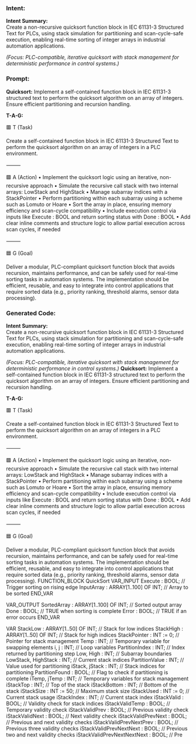 ### Intent:
**Intent Summary:**  
Create a non-recursive quicksort function block in IEC 61131-3 Structured Text for PLCs, using stack simulation for partitioning and scan-cycle-safe execution, enabling real-time sorting of integer arrays in industrial automation applications.  

*(Focus: PLC-compatible, iterative quicksort with stack management for deterministic performance in control systems.)*

### Prompt:
**Quicksort:**
Implement a self-contained function block in IEC 61131-3 structured text to perform the quicksort algorithm on an array of integers. Ensure efficient partitioning and recursion handling.

**T-A-G:**

🟥 T (Task)

Create a self-contained function block in IEC 61131-3 Structured Text to perform the quicksort algorithm on an array of integers in a PLC environment.

⸻

🟩 A (Action)
	•	Implement the quicksort logic using an iterative, non-recursive approach
	•	Simulate the recursive call stack with two internal arrays: LowStack and HighStack
	•	Manage subarray indices with a StackPointer
	•	Perform partitioning within each subarray using a scheme such as Lomuto or Hoare
	•	Sort the array in place, ensuring memory efficiency and scan-cycle compatibility
	•	Include execution control via inputs like Execute : BOOL and return sorting status with Done : BOOL
	•	Add clear inline comments and structure logic to allow partial execution across scan cycles, if needed

⸻

🟦 G (Goal)

Deliver a modular, PLC-compliant quicksort function block that avoids recursion, maintains performance, and can be safely used for real-time sorting tasks in automation systems. The implementation should be efficient, reusable, and easy to integrate into control applications that require sorted data (e.g., priority ranking, threshold alarms, sensor data processing).

### Generated Code:
**Intent Summary:**  
Create a non-recursive quicksort function block in IEC 61131-3 Structured Text for PLCs, using stack simulation for partitioning and scan-cycle-safe execution, enabling real-time sorting of integer arrays in industrial automation applications.  

*(Focus: PLC-compatible, iterative quicksort with stack management for deterministic performance in control systems.)*
**Quicksort:**
Implement a self-contained function block in IEC 61131-3 structured text to perform the quicksort algorithm on an array of integers. Ensure efficient partitioning and recursion handling.

**T-A-G:**

🟥 T (Task)

Create a self-contained function block in IEC 61131-3 Structured Text to perform the quicksort algorithm on an array of integers in a PLC environment.

⸻

🟩 A (Action)
	•	Implement the quicksort logic using an iterative, non-recursive approach
	•	Simulate the recursive call stack with two internal arrays: LowStack and HighStack
	•	Manage subarray indices with a StackPointer
	•	Perform partitioning within each subarray using a scheme such as Lomuto or Hoare
	•	Sort the array in place, ensuring memory efficiency and scan-cycle compatibility
	•	Include execution control via inputs like Execute : BOOL and return sorting status with Done : BOOL
	•	Add clear inline comments and structure logic to allow partial execution across scan cycles, if needed

⸻

🟦 G (Goal)

Deliver a modular, PLC-compliant quicksort function block that avoids recursion, maintains performance, and can be safely used for real-time sorting tasks in automation systems. The implementation should be efficient, reusable, and easy to integrate into control applications that require sorted data (e.g., priority ranking, threshold alarms, sensor data processing).
FUNCTION_BLOCK QuickSort
VAR_INPUT
    Execute : BOOL; // Trigger sorting on rising edge
    InputArray : ARRAY[1..100] OF INT; // Array to be sorted
END_VAR

VAR_OUTPUT
    SortedArray : ARRAY[1..100] OF INT; // Sorted output array
    Done : BOOL; // TRUE when sorting is complete
    Error : BOOL; // TRUE if an error occurs
END_VAR

VAR
    StackLow : ARRAY[1..50] OF INT; // Stack for low indices
    StackHigh : ARRAY[1..50] OF INT; // Stack for high indices
    StackPointer : INT := 0; // Pointer for stack management
    Temp : INT; // Temporary variable for swapping elements
    i, j : INT; // Loop variables
    PartitionIndex : INT; // Index returned by partitioning step
    Low, High : INT; // Subarray boundaries
    LowStack, HighStack : INT; // Current stack indices
    PartitionValue : INT; // Value used for partitioning
    iStack, jStack : INT; // Stack indices for partitioning
    PartitionFound : BOOL; // Flag to check if partitioning is complete
    iTemp, jTemp : INT; // Temporary variables for stack management
    iStackTop : INT; // Top of the stack
    iStackBottom : INT; // Bottom of the stack
    iStackSize : INT := 50; // Maximum stack size
    iStackUsed : INT := 0; // Current stack usage
    iStackIndex : INT; // Current stack index
    iStackValid : BOOL; // Validity check for stack indices
    iStackValidTemp : BOOL; // Temporary validity check
    iStackValidPrev : BOOL; // Previous validity check
    iStackValidNext : BOOL; // Next validity check
    iStackValidPrevNext : BOOL; // Previous and next validity checks
    iStackValidPrevNextPrev : BOOL; // Previous three validity checks
    iStackValidPrevNextNext : BOOL; // Previous two and next validity checks
    iStackValidPrevNextNextNext : BOOL; // Pre
